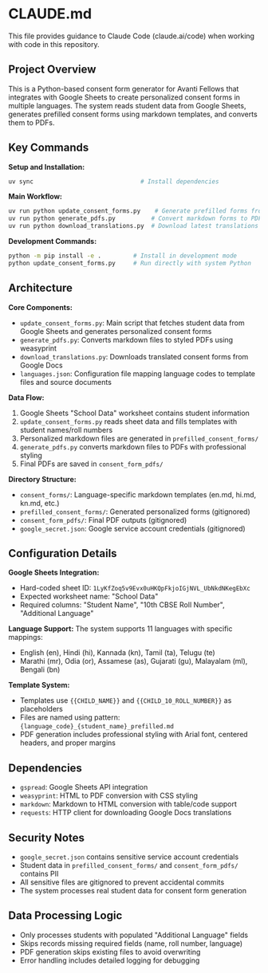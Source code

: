 # CLAUDE.md

This file provides guidance to Claude Code (claude.ai/code) when working with code in this repository.

## Project Overview

This is a Python-based consent form generator for Avanti Fellows that integrates with Google Sheets to create personalized consent forms in multiple languages. The system reads student data from Google Sheets, generates prefilled consent forms using markdown templates, and converts them to PDFs.

## Key Commands

**Setup and Installation:**
```bash
uv sync                              # Install dependencies
```

**Main Workflow:**
```bash
uv run python update_consent_forms.py    # Generate prefilled forms from Google Sheets
uv run python generate_pdfs.py          # Convert markdown forms to PDFs
uv run python download_translations.py  # Download latest translations from Google Docs
```

**Development Commands:**
```bash
python -m pip install -e .         # Install in development mode
python update_consent_forms.py     # Run directly with system Python
```

## Architecture

**Core Components:**
- `update_consent_forms.py`: Main script that fetches student data from Google Sheets and generates personalized consent forms
- `generate_pdfs.py`: Converts markdown files to styled PDFs using weasyprint
- `download_translations.py`: Downloads translated consent forms from Google Docs
- `languages.json`: Configuration file mapping language codes to template files and source documents

**Data Flow:**
1. Google Sheets "School Data" worksheet contains student information
2. `update_consent_forms.py` reads sheet data and fills templates with student names/roll numbers
3. Personalized markdown files are generated in `prefilled_consent_forms/`
4. `generate_pdfs.py` converts markdown files to PDFs with professional styling
5. Final PDFs are saved in `consent_form_pdfs/`

**Directory Structure:**
- `consent_forms/`: Language-specific markdown templates (en.md, hi.md, kn.md, etc.)
- `prefilled_consent_forms/`: Generated personalized forms (gitignored)
- `consent_form_pdfs/`: Final PDF outputs (gitignored)
- `google_secret.json`: Google service account credentials (gitignored)

## Configuration Details

**Google Sheets Integration:**
- Hard-coded sheet ID: `1LyKfZoq5v9Evx0uHKQpFkjoIGjNVL_UbNkdNKegEbXc`
- Expected worksheet name: "School Data"
- Required columns: "Student Name", "10th CBSE Roll Number", "Additional Language"

**Language Support:**
The system supports 11 languages with specific mappings:
- English (en), Hindi (hi), Kannada (kn), Tamil (ta), Telugu (te)
- Marathi (mr), Odia (or), Assamese (as), Gujarati (gu), Malayalam (ml), Bengali (bn)

**Template System:**
- Templates use `{{CHILD_NAME}}` and `{{CHILD_10_ROLL_NUMBER}}` as placeholders
- Files are named using pattern: `{language_code}_{student_name}_prefilled.md`
- PDF generation includes professional styling with Arial font, centered headers, and proper margins

## Dependencies

- `gspread`: Google Sheets API integration
- `weasyprint`: HTML to PDF conversion with CSS styling
- `markdown`: Markdown to HTML conversion with table/code support
- `requests`: HTTP client for downloading Google Docs translations

## Security Notes

- `google_secret.json` contains sensitive service account credentials
- Student data in `prefilled_consent_forms/` and `consent_form_pdfs/` contains PII
- All sensitive files are gitignored to prevent accidental commits
- The system processes real student data for consent form generation

## Data Processing Logic

- Only processes students with populated "Additional Language" fields
- Skips records missing required fields (name, roll number, language)
- PDF generation skips existing files to avoid overwriting
- Error handling includes detailed logging for debugging